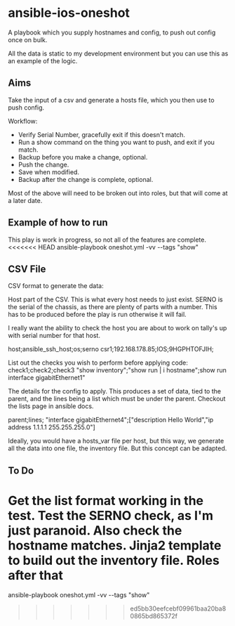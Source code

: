 # ansible-ios-oneshot

A playbook which you supply hostnames and config, to push out config once on bulk.

All the data is static to my development environment but you can use this as an example of the logic.

## Aims

Take the input of a csv and generate a hosts file, which you then use to push config.

Workflow:
 - Verify Serial Number, gracefully exit if this doesn't match.
 - Run a show command on the thing you want to push, and exit if you match.
 - Backup before you make a change, optional.
 - Push the change.
 - Save when modified.
 - Backup after the change is complete, optional.

Most of the above will need to be broken out into roles, but that will come at a later date.

## Example of how to run
This play is work in progress, so not all of the features are complete.
<<<<<<< HEAD
ansible-playbook oneshot.yml -vv --tags "show"

## CSV File
CSV format to generate the data:

Host part of the CSV.
This is what every host needs to just exist.
SERNO is the serial of the chassis, as there are plenty of parts with a number. This has to be produced before the play is run otherwise it will fail. 

I really want the ability to check the host you are about to work on tally's up with serial number for that host.

host;ansible_ssh_host;os;serno
csr1;192.168.178.85;IOS;9HGPHTOFJIH;


List out the checks you wish to perform before applying code:
check1;check2;check3
"show inventory";"show run | i hostname";show run interface gigabitEthernet1"

The details for the config to apply.
This produces a set of data, tied to the parent, and the lines being a list which must be under the parent. Checkout the lists page in ansible docs.

parent;lines;
"interface gigabitEthernet4";["description Hello World","ip address 1.1.1.1 255.255.255.0"]

Ideally, you would have a hosts_var file per host, but this way, we generate all the data into one file, the inventory file. But this concept can be adapted.

## To Do ##
Get the list format working in the test.
Test the SERNO check, as I'm just paranoid.
Also check the hostname matches.
Jinja2 template to build out the inventory file.
Roles after that
=======

ansible-playbook oneshot.yml -vv --tags "show"
>>>>>>> ed5bb30eefcebf09961baa20ba80865bd865372f
